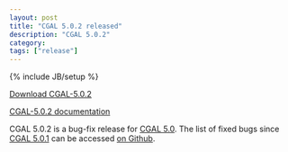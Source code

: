 ```yaml
---
layout: post
title: "CGAL 5.0.2 released"
description: "CGAL 5.0.2"
category:
tags: ["release"]
---
```

{% include JB/setup %}

<i class="bi bi-arrow-down-circle"></i>
<a href="https://github.com/CGAL/cgal/releases/tag/releases%2FCGAL-5.0.2">Download CGAL-5.0.2</a>

<i class="bi bi-book"></i>
<a href="https://doc.cgal.org/5.0.2/Manual/index.html">CGAL-5.0.2 documentation</a>

<p>CGAL 5.0.2 is a bug-fix release for <a href="../../../../2019/11/08/cgal50">CGAL 5.0</a>.
The list of fixed bugs since <a href="../../../../2020/01/24/cgal501">CGAL 5.0.1</a>
can be accessed <a href="https://github.com/CGAL/cgal/issues?q=label%3AMerged_in_5.0.2+-label%3AMerged_in_5.0.1">on Github</a>.</p>
